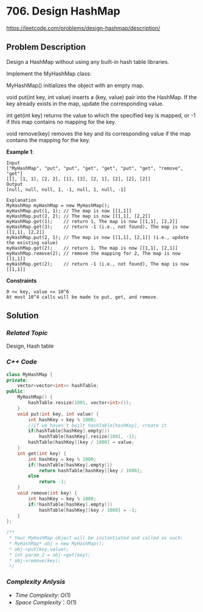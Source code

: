 # 706. Design HashMap
https://leetcode.com/problems/design-hashmap/description/

## Problem Description

Design a HashMap without using any built-in hash table libraries.

Implement the MyHashMap class:

MyHashMap() initializes the object with an empty map.

void put(int key, int value) inserts a (key, value) pair into the HashMap. If the key already exists in the map, update the corresponding value.

int get(int key) returns the value to which the specified key is mapped, or -1 if this map contains no mapping for the key.

void remove(key) removes the key and its corresponding value if the map contains the mapping for the key.


**Example 1**:
```
Input
["MyHashMap", "put", "put", "get", "get", "put", "get", "remove", "get"]
[[], [1, 1], [2, 2], [1], [3], [2, 1], [2], [2], [2]]
Output
[null, null, null, 1, -1, null, 1, null, -1]

Explanation
MyHashMap myHashMap = new MyHashMap();
myHashMap.put(1, 1); // The map is now [[1,1]]
myHashMap.put(2, 2); // The map is now [[1,1], [2,2]]
myHashMap.get(1);    // return 1, The map is now [[1,1], [2,2]]
myHashMap.get(3);    // return -1 (i.e., not found), The map is now [[1,1], [2,2]]
myHashMap.put(2, 1); // The map is now [[1,1], [2,1]] (i.e., update the existing value)
myHashMap.get(2);    // return 1, The map is now [[1,1], [2,1]]
myHashMap.remove(2); // remove the mapping for 2, The map is now [[1,1]]
myHashMap.get(2);    // return -1 (i.e., not found), The map is now [[1,1]]
```

**Constraints**
```
0 <= key, value <= 10^6
At most 10^4 calls will be made to put, get, and remove.
```

## Solution

### _Related Topic_
   Design, Hash table

### _C++ Code_
```cpp
class MyHashMap {
private:
    vector<vector<int>> hashTable;
public:
    MyHashMap() {
        hashTable.resize(1001, vector<int>());
    }
    void put(int key, int value) {
        int hashKey = key % 1000;
        //If we haven't built hashTable[hashKey], create it
        if(hashTable[hashKey].empty())
            hashTable[hashKey].resize(1001, -1);
        hashTable[hashKey][key / 1000] = value;
    }
    int get(int key) {
        int hashKey = key % 1000;
        if(!hashTable[hashKey].empty())
            return hashTable[hashKey][key / 1000];
        else
            return -1;
    }
    void remove(int key) {
        int hashKey = key % 1000;
        if(!hashTable[hashKey].empty())
            hashTable[hashKey][key / 1000] = -1;
    }
};

/**
 * Your MyHashMap object will be instantiated and called as such:
 * MyHashMap* obj = new MyHashMap();
 * obj->put(key,value);
 * int param_2 = obj->get(key);
 * obj->remove(key);
 */
```

### _Complexity Anlysis_
- _Time Complexity_: O(1)
- _Space Complexity_：O(1)
